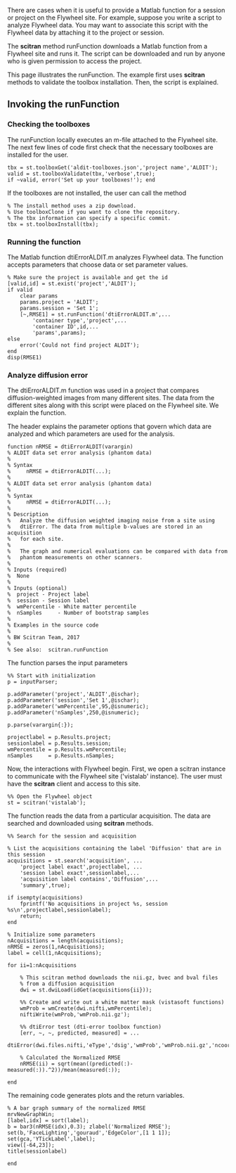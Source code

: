 There are cases when it is useful to provide a Matlab function for a session or project on the Flywheel site.  For example, suppose you write a script to analyze Flywheel data.  You may want to associate this script with the Flywheel data by attaching it to the project or session. 

The **scitran** method runFunction downloads a Matlab function from a Flywheel site and runs it. The script can be downloaded and run by anyone who is given permission to access the project.  

This page illustrates the runFunction.  The example first uses **scitran** methods to validate the toolbox installation. Then, the script is explained.

## Invoking the runFunction
### Checking the toolboxes
The runFunction locally executes an m-file attached to the Flywheel site.  The next few lines of code first check that the necessary toolboxes are installed for the user.  
```
tbx = st.toolboxGet('aldit-toolboxes.json','project name','ALDIT');
valid = st.toolboxValidate(tbx,'verbose',true);
if ~valid, error('Set up your toolboxes!'); end
```
If the toolboxes are not installed, the user can call the method
```
% The install method uses a zip download.  
% Use toolboxClone if you want to clone the repository.
% The tbx information can specify a specific commit.
tbx = st.toolboxInstall(tbx);
```
### Running the function
The Matlab function dtiErrorALDIT.m analyzes Flywheel data. The function accepts parameters that choose data or set parameter values.
```
% Make sure the project is available and get the id
[valid,id] = st.exist('project','ALDIT');  
if valid
    clear params
    params.project = 'ALDIT';
    params.session = 'Set 1';
    [~,RMSE1] = st.runFunction('dtiErrorALDIT.m',...
        'container type','project',...
        'container ID',id,...
        'params',params);
else
    error('Could not find project ALDIT');
end
disp(RMSE1)
```

### Analyze diffusion error
The dtiErrorALDIT.m function was used in a project that compares diffusion-weighted images from many different sites. The data from the different sites along with this script were placed on the Flywheel site.  We explain the function.

The header explains the parameter options that govern which data are analyzed and which parameters are used for the analysis.

```
function nRMSE = dtiErrorALDIT(varargin)
% ALDIT data set error analysis (phantom data)
%
% Syntax
%     nRMSE = dtiErrorALDIT(...);
%
% ALDIT data set error analysis (phantom data)
%
% Syntax
%     nRMSE = dtiErrorALDIT(...);
%
% Description 
%   Analyze the diffusion weighted imaging noise from a site using
%   dtiError. The data from multiple b-values are stored in an acquisition
%   for each site.
%
%   The graph and numerical evaluations can be compared with data from
%   phantom measurements on other scanners.
%
% Inputs (required)
%  None
%
% Inputs (optional)
%  project - Project label
%  session - Session label
%  wmPercentile - White matter percentile
%  nSamples     - Number of bootstrap samples
%
% Examples in the source code
%
% BW Scitran Team, 2017
%
% See also:  scitran.runFunction
```
The function parses the input parameters
```
%% Start with initialization
p = inputParser;

p.addParameter('project','ALDIT',@ischar);
p.addParameter('session','Set 1',@ischar);
p.addParameter('wmPercentile',95,@isnumeric);
p.addParameter('nSamples',250,@isnumeric);

p.parse(varargin{:});

projectlabel = p.Results.project;
sessionlabel = p.Results.session;
wmPercentile = p.Results.wmPercentile;
nSamples     = p.Results.nSamples;
```
Now, the interactions with Flywheel begin.  First, we open a scitran instance to communicate with the Flywheel site ('vistalab' instance).  The user must have the **scitran** client and access to this site.
```
%% Open the Flywheel object
st = scitran('vistalab');
```
The function reads the data from a particular acquisition. The data are searched and downloaded using **scitran** methods.
```
%% Search for the session and acquisition

% List the acquisitions containing the label 'Diffusion' that are in this session
acquisitions = st.search('acquisition', ...
    'project label exact',projectlabel, ...
    'session label exact',sessionlabel,...
    'acquisition label contains','Diffusion',...
    'summary',true);

if isempty(acquisitions)
    fprintf('No acquisitions in project %s, session %s\n',projectlabel,sessionlabel);
    return;
end

% Initialize some parameters
nAcquisitions = length(acquisitions);
nRMSE = zeros(1,nAcquisitions);
label = cell(1,nAcquisitions);

for ii=1:nAcquisitions
    
    % This scitran method downloads the nii.gz, bvec and bval files 
    % from a diffusion acquisition
    dwi = st.dwiLoad(idGet(acquisitions{ii}));
    
    %% Create and write out a white matter mask (vistasoft functions)
    wmProb = wmCreate(dwi.nifti,wmPercentile);
    niftiWrite(wmProb,'wmProb.nii.gz');
    
    %% dtiError test (dti-error toolbox function)
    [err, ~, ~, predicted, measured] = ...
        dtiError(dwi.files.nifti,'eType','dsig','wmProb','wmProb.nii.gz','ncoords',nSamples);
       
    % Calculated the Normalized RMSE
    nRMSE(ii) = sqrt(mean((predicted(:)-measured(:)).^2))/mean(measured(:));
    
end
```
The remaining code generates plots and the return variables.
```
% A bar graph summary of the normalized RMSE
mrvNewGraphWin;
[label,idx] = sort(label);
b = bar3(nRMSE(idx),0.3); zlabel('Normalized RMSE');
set(b,'FaceLighting','gouraud','EdgeColor',[1 1 1]);
set(gca,'YTickLabel',label);
view([-64,23]);
title(sessionlabel)

end
```


